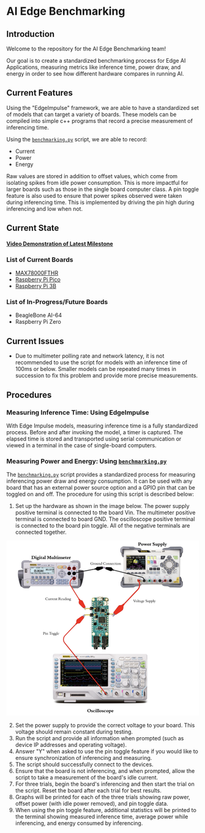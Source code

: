 # AI Edge Benchmarking

## Introduction
Welcome to the repository for the AI Edge Benchmarking team!

Our goal is to create a standardized benchmarking process for Edge AI Applications, measuring metrics like inference time, power draw, and energy in order to see how different hardware compares in running AI.

## Current Features
Using the "EdgeImpulse" framework, we are able to have a standardized set of models that can target a variety of boards. These models can be compiled into simple c++ programs that record a precise measurement of inferencing time.

<html>
  
<div>
  <span>  Using the  </span>
  <a href="./Scripts/benchmarking.py"><code>benchmarking.py</code></a> script, we are able to record: <br>
  <ul>
    <li>Current</li>
    <li>Power</li>
    <li>Energy</li>
  </ul>
</div>
</html>

Raw values are stored in addition to offset values, which come from isolating spikes from idle power consumption. This is more impactful for larger boards such as those in the single board computer class. A pin toggle feature is also used to ensure that power spikes observed were taken during inferencing time. This is implemented by driving the pin high during inferencing and low when not.


<html>
    <h2> Current State </h2>
    <h4>
        <a href = "https://youtu.be/uJIqOznYBQY">
            Video Demonstration of Latest Milestone
        </a>
    </h4>
    <h3> List of Current Boards </h3>
    <ul>
        <li><a href = "/MAX78000_FTHR">MAX78000FTHR</a></li>
        <li><a href = "/RaspberryPi_Pico">Raspberry Pi Pico</a></li>
        <li><a href = "/RaspberryPi_3B">Raspberry Pi 3B</a></li>
    </ul>
    <h3>List of In-Progress/Future Boards</h3>
    <ul>
        <li>BeagleBone AI-64</li>
        <li>Raspberry Pi Zero</li>
    </ul>
</html>

## Current Issues
- Due to multimeter polling rate and network latency, it is not recommended to use the script for models with an inference time of 100ms or below. Smaller models can be repeated many times in succession to fix this problem and provide more precise measurements.

## Procedures
### Measuring Inference Time: Using EdgeImpulse
With Edge Impulse models, measuring inference time is a fully standardized process. Before and after invoking the model, a timer is captured. The elapsed time is stored and transported using serial communication or viewed in a terminal in the case of single-board computers.  

### Measuring Power and Energy: Using <a href="./Scripts/benchmarking.py"><code>benchmarking.py</code></a>
The <a href="./Scripts/benchmarking.py"><code>benchmarking.py</code></a> script provides a standardized process for measuring inferencing power draw and energy consumption. It can be used with any board that has an external power source option and a GPIO pin that can be toggled on and off.
The procedure for using this script is described below:
1. Set up the hardware as shown in the image below. The power supply positive terminal is connected to the board Vin. The multimeter positive terminal is connected to board GND. The oscilloscope positive terminal is connected to the board pin toggle. All of the negative terminals are connected together. 

![screenshot](Images/setup.png)

2. Set the power supply to provide the correct voltage to your board. This voltage should remain constant during testing.
3. Run the script and provide all information when prompted (such as device IP addresses and operating voltage). 
4. Answer "Y" when asked to use the pin toggle feature if you would like to ensure synchronization of inferencing and measuring.
5. The script should successfully connect to the devices.
6. Ensure that the board is not inferencing, and when prompted, allow the script to take a measurement of the board's idle current.
7. For three trials, begin the board's inferencing and then start the trial on the script. Reset the board after each trial for best results.
8. Graphs will be printed for each of the three trials showing raw power, offset power (with idle power removed), and pin toggle data.
9. When using the pin toggle feature, additional statistics will be printed to the terminal showing measured inference time, average power while inferencing, and energy consumed by inferencing.

